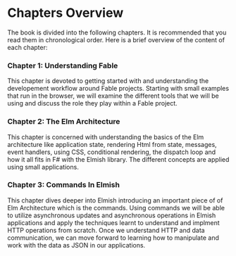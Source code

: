 # Chapters Overview

The book is divided into the following chapters. It is recommended that you read them in chronological order. Here is a brief overview of the content of each chapter:

### Chapter 1: Understanding Fable
This chapter is devoted to getting started with and understanding the developement workflow around Fable projects. Starting with small examples that run in the browser, we will examine the different tools that we will be using and discuss the role they play within a Fable project.

### Chapter 2: The Elm Architecture
This chapter is concerned with understanding the basics of the Elm architecture like application state, rendering Html from state, messages, event handlers, using CSS, conditional rendering, the dispatch loop and how it all fits in F# with the Elmish library. The different concepts are applied using small applications.

### Chapter 3: Commands In Elmish
This chapter dives deeper into Elmish introducing an important piece of of Elm Architecture which is the commands. Using commands we will be able to utilize asynchronous updates and asynchronous operations in Elmish applications and apply the techniques learnt to understand and implment HTTP operations from scratch. Once we understand HTTP and data communication, we can move forward to learning how to manipulate and work with the data as JSON in our applications.
